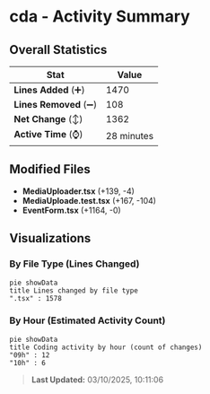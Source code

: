 # cda - Activity Summary 

## Overall Statistics

| Stat                   | Value                                                             |
| ---------------------- | ----------------------------------------------------------------- |
| **Lines Added** (➕)   | 1470                                          |
| **Lines Removed** (➖) | 108                                        |
| **Net Change** (↕)    | 1362                |
| **Active Time** (⌚)   | 28 minutes |


## Modified Files
- **MediaUploader.tsx** (+139, -4)
- **MediaUploade.test.tsx** (+167, -104)
- **EventForm.tsx** (+1164, -0)

## Visualizations

### By File Type (Lines Changed)

```mermaid
pie showData
title Lines changed by file type
".tsx" : 1578
```

### By Hour (Estimated Activity Count)

```mermaid
pie showData
title Coding activity by hour (count of changes)
"09h" : 12
"10h" : 6
```


> **Last Updated:** 03/10/2025, 10:11:06